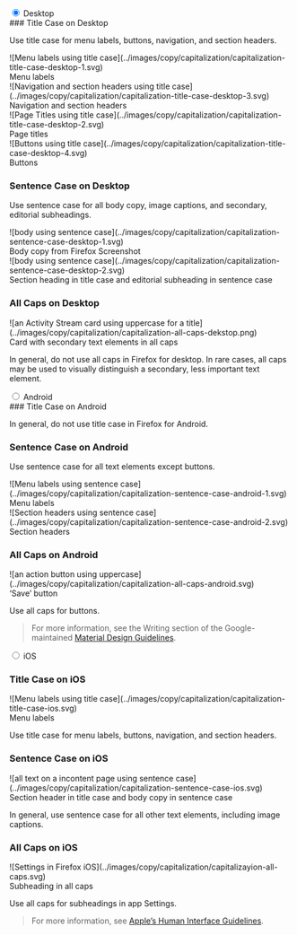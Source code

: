 <div data-tabs>
  <input type="radio" name="pcase" id="platform-desktop" checked="checked">
  <label for="platform-desktop">Desktop</label>
  <div data-tab markdown="1">
### Title Case on Desktop

Use title case for menu labels, buttons, navigation, and section headers.

<div class="grid-2">
<div markdown="1">
![Menu labels using title case](../images/copy/capitalization/capitalization-title-case-desktop-1.svg)

<figcaption>Menu labels</figcaption>
</div>
<div markdown="1">
![Navigation and section headers using title case](../images/copy/capitalization/capitalization-title-case-desktop-3.svg)

<figcaption>Navigation and section headers</figcaption>
</div>
<div markdown="1">
![Page Titles using title case](../images/copy/capitalization/capitalization-title-case-desktop-2.svg)

<figcaption>Page titles</figcaption>
</div>
<div markdown="1">
![Buttons using title case](../images/copy/capitalization/capitalization-title-case-desktop-4.svg)

<figcaption>Buttons</figcaption>
</div>
</div>

### Sentence Case on Desktop

Use sentence case for all body copy, image captions, and secondary, editorial subheadings.

<div class="grid-2">
<div markdown="1">
![body using sentence case](../images/copy/capitalization/capitalization-sentence-case-desktop-1.svg)

<figcaption>Body copy from Firefox Screenshot</figcaption>
</div>
<div markdown="1">
![body using sentence case](../images/copy/capitalization/capitalization-sentence-case-desktop-2.svg)

<figcaption>Section heading in title case and editorial subheading in sentence case</figcaption>
</div>
</div>

### All Caps on Desktop

<div class="grid-2">
<div markdown="1">
![an Activity Stream card using uppercase for a title](../images/copy/capitalization/capitalization-all-caps-dekstop.png)

<figcaption>Card with secondary text elements in all caps</figcaption>
</div>

In general, do not use all caps in Firefox for desktop. In rare cases, all caps may be used to visually distinguish a secondary, less important text element.

</div>
  </div>

  <input type="radio" name="pcase" id="platform-android">
  <label for="platform-android">Android</label>
  <div data-tab markdown="1">
### Title Case on Android

In general, do not use title case in Firefox for Android.

### Sentence Case on Android

Use sentence case for all text elements except buttons.

<div class="grid-2">
<div markdown="1">
![Menu labels using sentence case](../images/copy/capitalization/capitalization-sentence-case-android-1.svg)

<figcaption>Menu labels</figcaption>
</div>
<div markdown="1">
![Section headers using sentence case](../images/copy/capitalization/capitalization-sentence-case-android-2.svg)

<figcaption>Section headers</figcaption>
</div>
</div>

### All Caps on Android

<div class="grid-2">
<div markdown="1">
![an action button using uppercase](../images/copy/capitalization/capitalization-all-caps-android.svg)

<figcaption>‘Save’ button</figcaption>
</div>

Use all caps for buttons.

</div>

> For more information, see the Writing section of the Google-maintained [Material Design Guidelines](https://material.io/guidelines/style/writing.html#writing-tone).
  </div>

  <input type="radio" name="pcase" id="platform-ios">
  <label for="platform-ios">iOS</label>
  <div data-tab markdown="1">

### Title Case on iOS

<div class="grid-2">
<div markdown="1">
![Menu labels using title case](../images/copy/capitalization/capitalization-title-case-ios.svg)

<figcaption>Menu labels</figcaption>
</div>

Use title case for menu labels, buttons, navigation, and section headers.

</div>

### Sentence Case on iOS

<div class="grid-2">
<div markdown="1">
![all text on a incontent page using sentence case](../images/copy/capitalization/capitalization-sentence-case-ios.svg)

<figcaption>Section header in title case and body copy in sentence case</figcaption>
</div>

In general, use sentence case for all other text elements, including image captions.

</div>

### All Caps on iOS

<div class="grid-2">
<div markdown="1">
![Settings in Firefox iOS](../images/copy/capitalization/capitalizayion-all-caps.svg)

<figcaption>Subheading in all caps</figcaption>
</div>

Use all caps for subheadings in app Settings.

</div>

> For more information, see [Apple’s Human Interface Guidelines](https://developer.apple.com/ios/human-interface-guidelines/overview/themes/).
  </div>
</div>